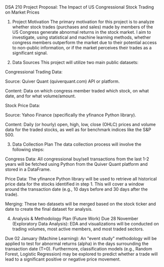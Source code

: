DSA 210 Project Proposal: The Impact of US Congressional Stock Trading on Market Prices
1. Project Motivation
The primary motivation for this project is to analyze whether stock trades (purchases and sales) made by members of the US Congress generate abnormal returns in the stock market. I aim to investigate, using statistical and machine learning methods, whether congress members outperform the market due to their potential access to non-public information, or if the market perceives their trades as a significant signal.

2. Data Sources
This project will utilize two main public datasets:

Congressional Trading Data:

Source: Quiver Quant (quiverquant.com) API or platform.

Content: Data on which congress member traded which stock, on what date, and for what volume/amount.

Stock Price Data:

Source: Yahoo Finance (specifically the yfinance Python library).

Content: Daily (or hourly) open, high, low, close (OHLC) prices and volume data for the traded stocks, as well as for benchmark indices like the S&P 500.

3. Data Collection Plan
The data collection process will involve the following steps:

Congress Data: All congressional buy/sell transactions from the last 1-2 years will be fetched using Python from the Quiver Quant platform and stored in a DataFrame.

Price Data: The yfinance Python library will be used to retrieve all historical price data for the stocks identified in step 1. This will cover a window around the transaction date (e.g., 10 days before and 30 days after the trade).

Merging: These two datasets will be merged based on the stock ticker and date to create the final dataset for analysis.

4. Analysis & Methodology Plan (Future Work)
Due 28 November (Exploratory Data Analysis): EDA and visualizations will be conducted on trading volumes, most active members, and most traded sectors.

Due 02 January (Machine Learning): An "event study" methodology will be applied to test for abnormal returns (alpha) in the days surrounding the transaction date (T=0). Furthermore, classification models (e.g., Random Forest, Logistic Regression) may be explored to predict whether a trade will lead to a significant positive or negative price movement.

